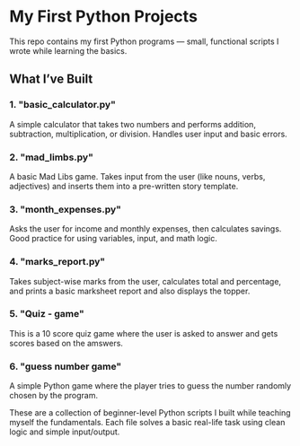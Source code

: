 # My First Python Projects 

This repo contains my first Python programs — small, functional scripts I wrote while learning the basics.

## What I’ve Built

### 1. "basic_calculator.py"
A simple calculator that takes two numbers and performs addition, subtraction, multiplication, or division. Handles user input and basic errors.

### 2. "mad_limbs.py"
A basic Mad Libs game. Takes input from the user (like nouns, verbs, adjectives) and inserts them into a pre-written story template.

### 3. "month_expenses.py"
Asks the user for income and monthly expenses, then calculates savings. Good practice for using variables, input, and math logic.

### 4. "marks_report.py"
Takes subject-wise marks from the user, calculates total and percentage, and prints a basic marksheet report and also displays the topper.

### 5. "Quiz - game"
This is a 10 score quiz game where the user is asked to answer and gets scores based on the amswers.

### 6. "guess number game"

A simple Python game where the player tries to guess the number randomly chosen by the program.

These are a collection of beginner-level Python scripts I built while teaching myself the fundamentals. Each file solves a basic real-life task using clean logic and simple input/output.
